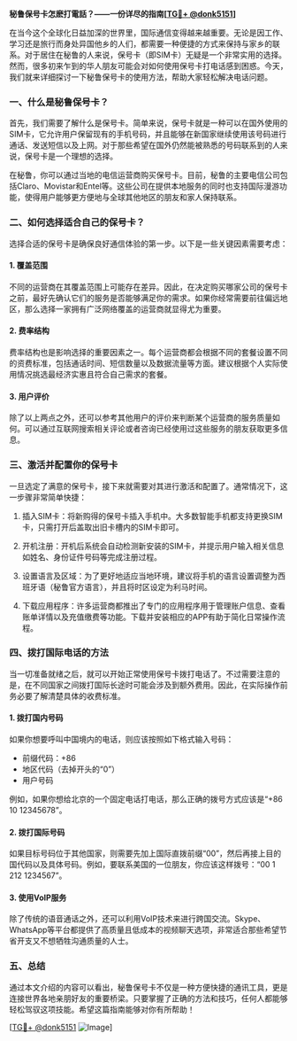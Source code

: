 **秘鲁保号卡怎麽打電話？——一份详尽的指南[[TG💪+ @donk5151](https://t.me/s/donk5151)]**

在当今这个全球化日益加深的世界里，国际通信变得越来越重要。无论是因工作、学习还是旅行而身处异国他乡的人们，都需要一种便捷的方式来保持与家乡的联系。对于居住在秘鲁的人来说，保号卡（即SIM卡）无疑是一个非常实用的选择。然而，很多初来乍到的华人朋友可能会对如何使用保号卡打电话感到困惑。今天，我们就来详细探讨一下秘鲁保号卡的使用方法，帮助大家轻松解决电话问题。

### 一、什么是秘鲁保号卡？

首先，我们需要了解什么是保号卡。简单来说，保号卡就是一种可以在国外使用的SIM卡，它允许用户保留现有的手机号码，并且能够在新国家继续使用该号码进行通话、发送短信以及上网。对于那些希望在国外仍然能被熟悉的号码联系到的人来说，保号卡是一个理想的选择。

在秘鲁，你可以通过当地的电信运营商购买保号卡。目前，秘鲁的主要电信公司包括Claro、Movistar和Entel等。这些公司在提供本地服务的同时也支持国际漫游功能，使得用户能够更方便地与全球其他地区的朋友和家人保持联系。

### 二、如何选择适合自己的保号卡？

选择合适的保号卡是确保良好通信体验的第一步。以下是一些关键因素需要考虑：

#### 1. 覆盖范围
不同的运营商在其覆盖范围上可能存在差异。因此，在决定购买哪家公司的保号卡之前，最好先确认它们的服务是否能够满足你的需求。如果你经常需要前往偏远地区，那么选择一家拥有广泛网络覆盖的运营商就显得尤为重要。

#### 2. 费率结构
费率结构也是影响选择的重要因素之一。每个运营商都会根据不同的套餐设置不同的资费标准，包括通话时间、短信数量以及数据流量等方面。建议根据个人实际使用情况挑选最经济实惠且符合自己需求的套餐。

#### 3. 用户评价
除了以上两点之外，还可以参考其他用户的评价来判断某个运营商的服务质量如何。可以通过互联网搜索相关评论或者咨询已经使用过这些服务的朋友获取更多信息。

### 三、激活并配置你的保号卡

一旦选定了满意的保号卡，接下来就需要对其进行激活和配置了。通常情况下，这一步骤非常简单快捷：

1. 插入SIM卡：将新购得的保号卡插入手机中。大多数智能手机都支持更换SIM卡，只需打开后盖取出旧卡槽内的SIM卡即可。
   
2. 开机注册：开机后系统会自动检测新安装的SIM卡，并提示用户输入相关信息如姓名、身份证件号码等完成注册过程。

3. 设置语言及区域：为了更好地适应当地环境，建议将手机的语言设置调整为西班牙语（秘鲁官方语言），并且将时区设定为利马时间。

4. 下载应用程序：许多运营商都推出了专门的应用程序用于管理账户信息、查看账单详情以及充值缴费等功能。下载并安装相应的APP有助于简化日常操作流程。

### 四、拨打国际电话的方法

当一切准备就绪之后，就可以开始正常使用保号卡拨打电话了。不过需要注意的是，在不同国家之间拨打国际长途时可能会涉及到额外费用。因此，在实际操作前务必要了解清楚具体的收费标准。

#### 1. 拨打国内号码
如果你想要呼叫中国境内的电话，则应该按照如下格式输入号码：
   - 前缀代码：+86
   - 地区代码（去掉开头的“0”）
   - 用户号码

例如，如果你想给北京的一个固定电话打电话，那么正确的拨号方式应该是“+86 10 12345678”。

#### 2. 拨打国际号码
如果目标号码位于其他国家，则需要先加上国际直拨前缀“00”，然后再接上目的国代码以及具体号码。例如，要联系美国的一位朋友，你应该这样拨号：“00 1 212 1234567”。

#### 3. 使用VoIP服务
除了传统的语音通话之外，还可以利用VoIP技术来进行跨国交流。Skype、WhatsApp等平台都提供了高质量且低成本的视频聊天选项，非常适合那些希望节省开支又不想牺牲沟通质量的人士。

### 五、总结

通过本文介绍的内容可以看出，秘鲁保号卡不仅是一种方便快捷的通讯工具，更是连接世界各地亲朋好友的重要桥梁。只要掌握了正确的方法和技巧，任何人都能够轻松驾驭这项技能。希望这篇指南能够对你有所帮助！

[[TG💪+ @donk5151](https://t.me/s/donk5151) ![Image](https://i.postimg.cc/rwNCRYN7/Snipaste-2025-04-30-17-27-05.png)]